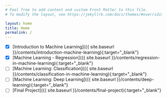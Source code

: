 ```yaml
---
# Feel free to add content and custom Front Matter to this file.
# To modify the layout, see https://jekyllrb.com/docs/themes/#overriding-theme-defaults

layout: home
title: Home
permalink: /
---
```

- [x] [Introduction to Machine Learning]({{ site.baseurl }}/contents/introduction-machine-learning){:target="_blank"}
- [x] [Machine Learning - Regression]({{ site.baseurl }}/contents/regression-in-machine-learning){:target="_blank"}
- [ ] [Machine Learning: Classification]({{ site.baseurl }}/contents/classification-in-machine-learning){:target="_blank"}
- [ ] [Machine Learning: Deep Learning]({{ site.baseurl }}/contents/deep-learning){:target="_blank"}
- [ ] [Final Project]({{ site.baseurl }}/contents/final-project){:target="_blank"}
